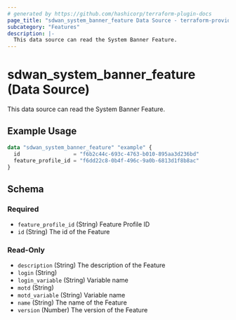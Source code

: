 ```yaml
---
# generated by https://github.com/hashicorp/terraform-plugin-docs
page_title: "sdwan_system_banner_feature Data Source - terraform-provider-sdwan"
subcategory: "Features"
description: |-
  This data source can read the System Banner Feature.
---
```


# sdwan_system_banner_feature (Data Source)

This data source can read the System Banner Feature.

## Example Usage

```terraform
data "sdwan_system_banner_feature" "example" {
  id                 = "f6b2c44c-693c-4763-b010-895aa3d236bd"
  feature_profile_id = "f6dd22c8-0b4f-496c-9a0b-6813d1f8b8ac"
}
```

<!-- schema generated by tfplugindocs -->
## Schema

### Required

- `feature_profile_id` (String) Feature Profile ID
- `id` (String) The id of the Feature

### Read-Only

- `description` (String) The description of the Feature
- `login` (String)
- `login_variable` (String) Variable name
- `motd` (String)
- `motd_variable` (String) Variable name
- `name` (String) The name of the Feature
- `version` (Number) The version of the Feature
